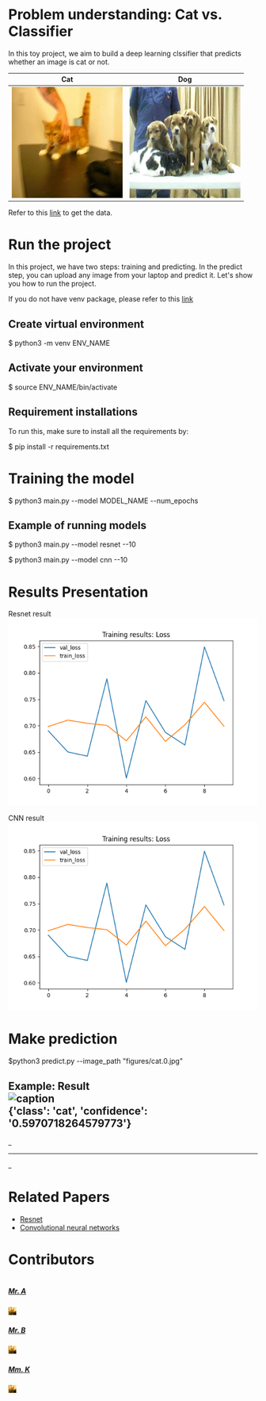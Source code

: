  # Problem understanding: Cat vs. Classifier #
In this toy project, we aim to build a deep learning clssifier that predicts whether an image is cat or not. </br>

<!-- <img src="images/cat.0.jpg" align="center">
<img src="images/dog.0.jpg" align="right"> -->


  Cat            |  Dog
:--------------:|:--------:
![](figures/cat.0.jpg)  |  ![](figures/dog.0.jpg)



<!-- <br> -->
Refer to this [link](https://www.kaggle.com/competitions/dogs-vs-cats/data) to get the data.

# Run the project #
In this project, we have two steps: training and predicting. In the predict step, you can upload any image from your laptop and predict it. Let's show you how to run the project.

If you do not have venv package, please refer to this [link](https://linuxize.com/post/how-to-create-python-virtual-environments-on-ubuntu-18-04/)
</br>

## Create virtual environment ##


$ python3 -m venv ENV_NAME

## Activate your environment ##


$ source ENV_NAME/bin/activate


## Requirement installations ##
To run this, make sure to install all the requirements by:


$ pip install -r requirements.txt 

# Training the model #


$ python3 main.py --model MODEL_NAME --num_epochs

## Example of running models ##


$ python3 main.py --model resnet --10



$ python3 main.py --model cnn --10


# Results Presentation

 Resnet result  </br>
![caption](figures/train_res.png) 

 CNN result  </br>
![caption](figures/train_res.png) 

# Make prediction #


$python3 predict.py --image_path "figures/cat.0.jpg"


 Example: Result  </br>
![caption](data/Images/cat.0.jpg) </br>
{'class': 'cat', 'confidence': '0.5970718264579773'}
---
_

---
_

# Related Papers #

* <a href= 'https://arxiv.org/pdf/1512.03385.pdf'> Resnet </a>
* <a href= 'https://cs.nju.edu.cn/wujx/paper/CNN.pdf'> Convolutional neural networks</a>


# Contributors #
<div style="display:flex;align-items:center">

<div style="display:flex;align-items:center">
    <div>
        <h5> <a href='..'> Mr. A </a> </h5> <img src="figures/cat.0.jpg" height= 7% width= 7%>
<div>
    <h5> <a href='.'> Mr. B </a> </h5> <img src="figures/cat.0.jpg" height= 7% width= 7%>
    
<div>
    <h5> <a href='.'> Mm. K </a> </h5> <img src="figures/cat.0.jpg" height= 7% width= 7%>
    
</div>